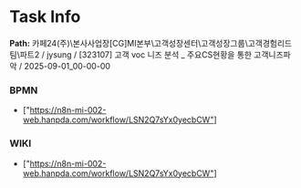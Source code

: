 # Task Info

**Path:** 카페24(주)\본사사업장\[CG]MI본부\고객성장센터\고객성장그룹\고객경험리드팀\파트2 / jysung / [323107] 고객 voc 니즈 분석 _ 주요CS현황을 통한 고객니즈파악 / 2025-09-01_00-00-00

### BPMN
- ["https://n8n-mi-002-web.hanpda.com/workflow/LSN2Q7sYx0yecbCW"]

### WIKI
- ["https://n8n-mi-002-web.hanpda.com/workflow/LSN2Q7sYx0yecbCW"]

